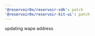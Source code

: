 ```yaml
---
'@reservoir0x/reservoir-sdk': patch
'@reservoir0x/reservoir-kit-ui': patch
---
```


updating wape address
